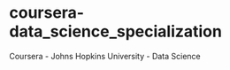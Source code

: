 coursera-data_science_specialization
====================================

Coursera - Johns Hopkins University - Data Science
